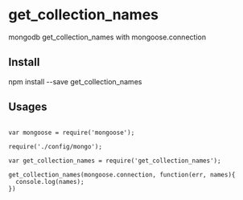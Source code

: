 # get_collection_names

mongodb get_collection_names with mongoose.connection


## Install

  npm install --save get_collection_names

## Usages

```

var mongoose = require('mongoose');

require('./config/mongo');

var get_collection_names = require('get_collection_names');

get_collection_names(mongoose.connection, function(err, names){
  console.log(names);
})

```